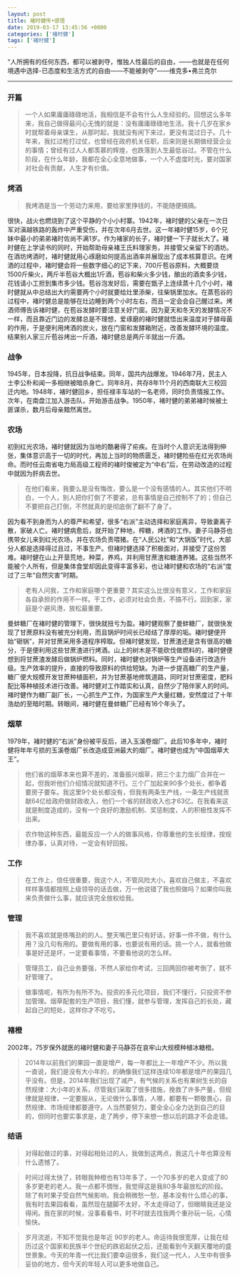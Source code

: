 ```yaml
---
layout: post
title: 褚时健传•感悟
date: 2019-03-17 13:45:56 +0800
categories: ['褚时健']
tags: ['褚时健']
---
```


“人所拥有的任何东西，都可以被剥夺，惟独人性最后的自由，——也就是在任何境遇中选择-已态度和生活方式的自由——不能被剥夺”——维克多•弗兰克尔

- - -

### 开篇

> 一个人如果庸庸碌碌地活，我相信是不会有什么人生经验的。回想这么多年来，我自己做得最问心无愧的就是：没有庸庸碌碌地生活。我十几岁在家乡时就帮着母亲谋生，从那时起，我就没有闲下来过，更没有混过日子。几十年来，我扛过枪打过仗，也曾经在政府机关任职，后来则是长期做经营企业的事情；曾经有过人人都羡慕的辉煌，也跌落到人生最低谷过。不管在什么阶段，在什么年龄，我都在全心全意地做事，一个人不虚度时光，要对国家对社会有贡献，人生才有价值。

### 烤酒

> 我烤酒是当一个劳动力来用，要给家里挣钱的，不能随便搞搞。

很快，战火也燃烧到了这个平静的个小小村寨。1942年，褚时健的父亲在一次日军对滇越铁路的轰炸中严重受伤，并在次年6月去世。这一年褚时健15岁，6个兄妹中最小的弟弟褚时佐尚不满1岁。作为褚家的长子，褚时健一下子就长大了。褚时健在上学读书的同时，开始帮助母亲褚王氏料理家务，并接管父亲留下的酒坊。在酒坊烤酒时，褚时健就用心琢磨如何提高出酒率并展现出了成本核算意识。在烤酒的过程中，褚时健会将一些数字细心的记下来，700斤苞谷原料，大概要烧1500斤柴火，两斤半苞谷大概出1斤酒，苞谷和柴火多少钱，酿出的酒卖多少钱，花钱请小工担到集市多少钱。苞谷泡发好后，需要在甑子上连续蒸十几个小时，褚时健就从中总结出大约需要两个小时就要给灶里添柴，往柴锅里加水。在蒸苞谷的过程中，褚时健总是能够在灶边睡到两个小时左右，而且一定会会自己醒过来。烤酒师傅告诉褚时健，在苞谷发酵时要注意关好门窗。因为夏天和冬天的发酵情况不一样，而且靠近门边的发酵总是不理想，爱琢磨的褚时健就悟出来温度对于酵母菌的作用，于是便利用烤酒的炭火，放在门窗和发酵箱附近，改善发酵环境的温度。结果别人家三斤苞谷烤出一斤酒，褚时健总是两斤半就出一斤酒。

### 战争

1945年，日本投降，抗日战争结束。同年，国共内战爆发。1946年7月，民主人士李公朴和闻一多相继被暗杀身亡。同年8月，共存8年11个月的西南联大三校回迁内地。1948年，褚时健回乡，担任禄丰车站的一名老师，同时负责情报工作。次年，在南盘江加入游击队，开始游击战争。1950年，褚时健的弟弟褚时候被土匪谋杀，数月后母亲黯然离世。

### 农场

初到红光农场，褚时健就因为当地的酷暑得了疟疾。在当时个人意识无法得到伸张，集体意识高于一切的时代，再加上当时的物质匮乏，褚时健险些在红光农场尚命。而时任云南省电力局高级工程师的褚时俊被定为“中右”后，在劳动改造的过程中就因为肝病去世。

> 在他们看来，我要么是没有悔改，要么是一个没有感情的人。其实他们不明白，一个人，别人把你打倒了不要紧，总有事情是自己控制不了的；但自己不要把自己打倒，不然就真的是彻底倒了翻不了身了。

因为看不到身而为人的尊严和希望，很多“右派”主动选择和家庭离异，导致妻离子散，家破人亡。褚时健病愈后，就开始了种地，榨糖，烤酒的工作。妻子马静芬也携带女儿来到红光农场，并在农场负责喂猪。在“人民公社”和“大锅饭”时代，大部分人都是选择得过且过，不事生产。但褚时健选择了积极面对，并接受了这份苦难。褚时健在山上开垦荒地，种菜，养鸡，并利用甘蔗渣和糖渣养猪。这些当然不能被个人所有，但是集体食堂却因此变得丰富多彩，也让褚时健和农场的“右派”度过了三年“自然灾害”时期。

> 老有人问我，工作和家庭哪个更重要？其实这么比很没有意义，工作和家庭各自承担的作用不一样。干工作，必须对社会负责，不搞不行。回到家，家庭是个避风港，放松最重要。

曼蚌糖厂在褚时健的管理下，很快就扭亏为盈。褚时健观察了曼蚌糖厂，就很快发现了甘蔗原料没有被充分利用，而且锅炉时间长已经结了厚厚的垢。褚时健便开始“砸锅”，并对甘蔗采用多道程序榨取。但褚时健发现，甘蔗渣还是含有很高的糖分，于是便利用这些甘蔗渣进行烤酒。山上的树木是不能砍伐做燃料的，褚时健便想到将甘蔗渣发酵后做锅炉燃料。同时，褚时健也对锅炉等生产设备进行改造升级。生产效率的提升，直接的导致原料的供给短缺。为进一步提高糖厂的生产量，糖厂便大规模开发甘蔗种植面积，并为甘蔗基地修筑道路，同时对甘蔗密度，肥料配比等种植技术进行改善。褚时健对工作踏实和认真，自然少了陪伴家人的时间。褚时健作为糖厂副厂长，一心抓生产工作，为国家生产大量红糖，安然度过了十年浩劫的至暗时期。转眼间，褚时健在曼蚌糖厂已经有16个年头了。

### 烟草

1979年，褚时健的“右派”身份被平反后，进入玉溪卷烟厂。此后10多年中，褚时健将年年亏损的玉溪卷烟厂长改造成亚洲最大的烟厂。褚时健也成为“中国烟草大王”。

> 他们省的烟草本来也算不差的，准备振兴烟草，把三个主力烟厂合并在一起，但我听他们介绍情况就知道不行。三个厂加起来90多个处长，都争着要房子要车。我这里9个处长都没有，但我有两条生产线，一条生产线就贡献64亿给政府做财政收入，他们一个省的财政收入也才63亿。在我看来这就是制度造成的，没有一个良好的激励机制、奖惩制度，人的积极性发挥不出来。

> 农作物这种东西，最能反应一个人的做事风格，你尊重他的生长规律，按规律办事，认真对待，一定会有好回报。

### 工作

> 在工作上，信任很重要，我这个人，不管风险大小，喜欢自己做主，不喜欢样样事情都按照上级领导的话去做，万一他说错了我也照做吗？如果你叫我来负责做什么事，就应该完全放权给我。

### 管理

> 我不喜欢就是练嘴劲的的人。整天嘴巴里只有好话，好事一件不做，有什么用？没几句有用的。要做有用的事，也要说有用的话。挑一个人，就看他做事是好还是坏，一定要看事情，不要看他说的怎么样。

> 管理员工，自己业务要强，不然人家给你考试，三回两回你被考倒了，就不好管理了。

> 做事情呢，有所为有所不为。投资的多元化项目，我们不懂行，只投资不参加管理。烟草配套的生产项目，我们懂，就参与管理，发挥自己的长处，藏起自己的短处，这样你才不吃亏。

### 褚橙

2002年，75岁保外就医的褚时健和妻子马静芬在哀牢山大规模种植冰糖橙。

> 2014年以前我们的果园一直是增产，每一年都比上一年增产不少。所以我一直说，我们是没有大小年的，的确像我们这样连续10年都是增产的果园几乎没有。但是，2014年我们出现了减产，有气候的关系也有果树生长的自然规律：大小年的关系，尽管我们采取了很多措施，挽救了许多产量，但规律就是规律，一定要服从，无论做什么事情，人哪，都要有一颗敬畏心，自然规律、市场规律都要遵守。人当然要努力，要全全心全力达到自己的目的，但同时也要实事求是，走了两步，停下来想一想以后的路才不会走错。

### 结语

> 对得起做过的事，对得起相处过的人，我做到这两点，我这几十年也算没有什么遗憾了。

> 时间过得太快了，转眼我种橙也有13年多了，一个70多岁的老人变成了80多岁更老的老人。我一点都不惆怅，我觉得这是我80多年最放松的阶段。除了有时果子受自然气候影响，我会稍微愁一愁，基本没有什么烦心的事，我有时去果园看看，虽然现在腿脚不太好，不太走得动了，但眼睛我还是没得闲。我在家的时候，没事看看书，时不时就去找我两个重孙玩一玩，心情愉快。

> 岁月流逝，不知不觉我也是年近 90岁的老人。命运待我很宽厚，让我在经历过这个国家和民族半个世纪的跌宕起伏之后，还能看到今天翻天覆地的盛世景象。今天的年青一代比我们要幸运很多，我们这一代人，人生中有很多妥协的地方，但今天的年轻人可以更多地做自己。
